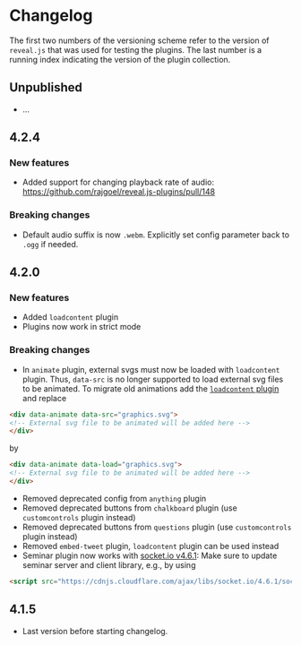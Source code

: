 # Changelog

The first two numbers of the versioning scheme refer to the  version of `reveal.js` that was used for testing the plugins. The last number is a running index indicating the version of the plugin collection.

## Unpublished

- ...

## 4.2.4

### New features

- Added support for changing  playback rate of audio: https://github.com/rajgoel/reveal.js-plugins/pull/148

### Breaking changes

- Default audio suffix is now `.webm`. Explicitly set config parameter back to `.ogg` if needed.

## 4.2.0

### New features

- Added `loadcontent` plugin
- Plugins now work in strict mode

### Breaking changes

- In `animate` plugin, external svgs must now be loaded with `loadcontent` plugin. Thus, `data-src` is no longer supported to load external svg files to be animated. To migrate old animations add the [`loadcontent` plugin](loadcontent) and replace
```html
<div data-animate data-src="graphics.svg">
<!-- External svg file to be animated will be added here -->
</div>
```
by
```html
<div data-animate data-load="graphics.svg">
<!-- External svg file to be animated will be added here -->
</div>
```

- Removed deprecated config from `anything` plugin
- Removed deprecated buttons from `chalkboard` plugin (use `customcontrols` plugin instead)
- Removed deprecated buttons from `questions` plugin (use `customcontrols` plugin instead)
- Removed `embed-tweet` plugin, `loadcontent` plugin can be used instead
- Seminar plugin now works with [socket.io v4.6.1](https://socket.io/docs/v4/changelog/4.6.1): Make sure to update seminar server and client library, e.g., by using
```html
<script src="https://cdnjs.cloudflare.com/ajax/libs/socket.io/4.6.1/socket.io.js"></script>
```

## 4.1.5

- Last version before starting changelog.
